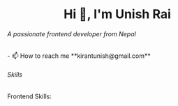 
<h1 align="center">Hi 👋, I'm Unish Rai</h1>
<h6 align="start">A passionate frontend developer from Nepal</h6>
- 📫 How to reach me **kirantunish@gmail.com**
<h6 align="start">Skills</h6>
Frontend Skills:

